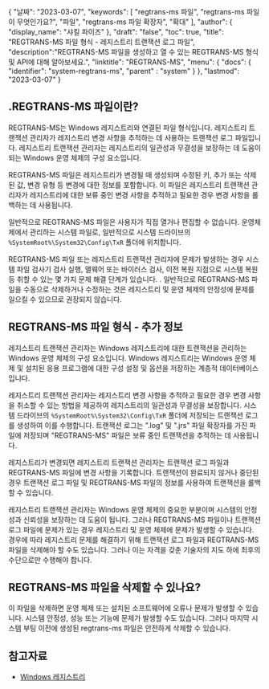 {
"날짜": "2023-03-07",
  "keywords": [
"regtrans-ms 파일",
"regtrans-ms 파일이 무엇인가요?",
"파일",
"regtrans-ms 파일 확장자",
"확대"
],
  "author": {
"display_name": "샤킬 파이즈"
},
"draft": "false",
"toc": true,
"title": "REGTRANS-MS 파일 형식 - 레지스트리 트랜잭션 로그 파일",
  "description":"REGTRANS-MS 파일을 생성하고 열 수 있는 REGTRANS-MS 형식 및 API에 대해 알아보세요.",
"linktitle": "REGTRANS-MS",
  "menu": {
    "docs": {
      "identifier": "system-regtrans-ms",
"parent" : "system"
}
},
"lastmod": "2023-03-07"
}

## .REGTRANS-MS 파일이란?

REGTRANS-MS는 Windows 레지스트리와 연결된 파일 형식입니다. 레지스트리 트랜잭션 관리자가 레지스트리 변경 사항을 추적하는 데 사용하는 트랜잭션 로그 파일입니다. 레지스트리 트랜잭션 관리자는 레지스트리의 일관성과 무결성을 보장하는 데 도움이 되는 Windows 운영 체제의 구성 요소입니다.

REGTRANS-MS 파일은 레지스트리가 변경될 때 생성되며 수정된 키, 추가 또는 삭제된 값, 변경 유형 등 변경에 대한 정보를 포함합니다. 이 파일은 레지스트리 트랜잭션 관리자가 레지스트리에 대한 보류 중인 변경 사항을 추적하고 필요한 경우 변경 사항을 롤백하는 데 사용됩니다.

일반적으로 REGTRANS-MS 파일은 사용자가 직접 열거나 편집할 수 없습니다. 운영체제에서 관리하는 시스템 파일로, 일반적으로 시스템 드라이브의 `%SystemRoot%\System32\Config\TxR` 폴더에 위치합니다.

REGTRANS-MS 파일 또는 레지스트리 트랜잭션 관리자에 문제가 발생하는 경우 시스템 파일 검사기 검사 실행, 맬웨어 또는 바이러스 검사, 이전 복원 지점으로 시스템 복원 등 취할 수 있는 몇 가지 문제 해결 단계가 있습니다. . 일반적으로 REGTRANS-MS 파일을 수동으로 삭제하거나 수정하는 것은 레지스트리 및 운영 체제의 안정성에 문제를 일으킬 수 있으므로 권장되지 않습니다.

## REGTRANS-MS 파일 형식 - 추가 정보

레지스트리 트랜잭션 관리자는 Windows 레지스트리에 대한 트랜잭션을 관리하는 Windows 운영 체제의 구성 요소입니다. Windows 레지스트리는 Windows 운영 체제 및 설치된 응용 프로그램에 대한 구성 설정 및 옵션을 저장하는 계층적 데이터베이스입니다.

레지스트리 트랜잭션 관리자는 레지스트리 변경 사항을 추적하고 필요한 경우 변경 사항을 취소할 수 있는 방법을 제공하여 레지스트리의 일관성과 무결성을 보장합니다. 시스템 드라이브의 `%SystemRoot%\System32\Config\TxR` 폴더에 저장되는 트랜잭션 로그를 생성하여 이를 수행합니다. 트랜잭션 로그는 ".log" 및 ".jrs" 파일 확장자를 가진 파일에 저장되며 "REGTRANS-MS" 파일은 보류 중인 트랜잭션을 추적하는 데 사용됩니다.

레지스트리가 변경되면 레지스트리 트랜잭션 관리자는 트랜잭션 로그 파일과 REGTRANS-MS 파일에 변경 사항을 기록합니다. 트랜잭션이 완료되지 않거나 중단된 경우 트랜잭션 로그 파일 및 REGTRANS-MS 파일의 정보를 사용하여 트랜잭션을 롤백할 수 있습니다.

레지스트리 트랜잭션 관리자는 Windows 운영 체제의 중요한 부분이며 시스템의 안정성과 신뢰성을 보장하는 데 도움이 됩니다. 그러나 REGTRANS-MS 파일이나 트랜잭션 로그 파일에 문제가 있는 경우 레지스트리 및 운영 체제에 문제가 발생할 수 있습니다. 경우에 따라 레지스트리 문제를 해결하기 위해 트랜잭션 로그 파일과 REGTRANS-MS 파일을 삭제해야 할 수도 있습니다. 그러나 이는 자격을 갖춘 기술자의 지도 하에 최후의 수단으로만 수행해야 합니다.

## REGTRANS-MS 파일을 삭제할 수 있나요?

이 파일을 삭제하면 운영 체제 또는 설치된 소프트웨어에 오류나 문제가 발생할 수 있습니다. 시스템 안정성, 성능 또는 기능에 문제가 발생할 수도 있습니다. 그러나 마지막 시스템 부팅 이전에 생성된 regtrans-ms 파일은 안전하게 삭제할 수 있습니다.

## 참고자료
* [Windows 레지스트리](https://en.wikipedia.org/wiki/Windows_Registry)


